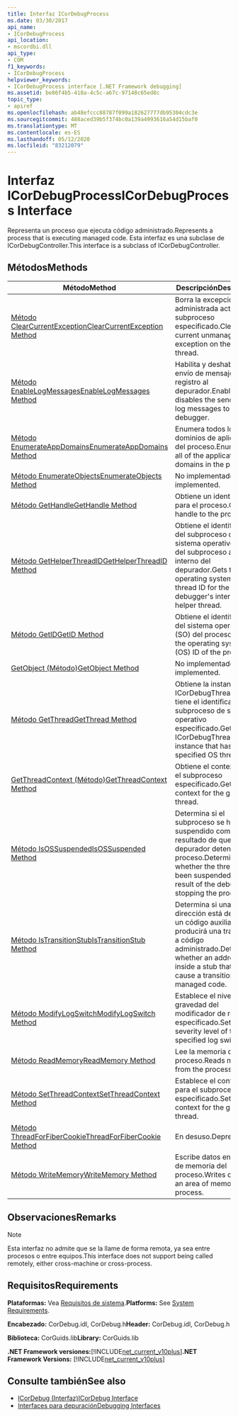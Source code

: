 ```yaml
---
title: Interfaz ICorDebugProcess
ms.date: 03/30/2017
api_name:
- ICorDebugProcess
api_location:
- mscordbi.dll
api_type:
- COM
f1_keywords:
- ICorDebugProcess
helpviewer_keywords:
- ICorDebugProcess interface [.NET Framework debugging]
ms.assetid: be86f4b5-418a-4c5c-a67c-97148c65ed8c
topic_type:
- apiref
ms.openlocfilehash: ab48efccc88787f099a182627777db95304cdc3e
ms.sourcegitcommit: 488aced39b5f374bc0a139a4993616a54d15baf0
ms.translationtype: MT
ms.contentlocale: es-ES
ms.lasthandoff: 05/12/2020
ms.locfileid: "83212079"
---
```

# <a name="icordebugprocess-interface"></a><span data-ttu-id="0455f-102">Interfaz ICorDebugProcess</span><span class="sxs-lookup"><span data-stu-id="0455f-102">ICorDebugProcess Interface</span></span>
<span data-ttu-id="0455f-103">Representa un proceso que ejecuta código administrado.</span><span class="sxs-lookup"><span data-stu-id="0455f-103">Represents a process that is executing managed code.</span></span> <span data-ttu-id="0455f-104">Esta interfaz es una subclase de ICorDebugController.</span><span class="sxs-lookup"><span data-stu-id="0455f-104">This interface is a subclass of ICorDebugController.</span></span>  
  
## <a name="methods"></a><span data-ttu-id="0455f-105">Métodos</span><span class="sxs-lookup"><span data-stu-id="0455f-105">Methods</span></span>  
  
|<span data-ttu-id="0455f-106">Método</span><span class="sxs-lookup"><span data-stu-id="0455f-106">Method</span></span>|<span data-ttu-id="0455f-107">Descripción</span><span class="sxs-lookup"><span data-stu-id="0455f-107">Description</span></span>|  
|------------|-----------------|  
|[<span data-ttu-id="0455f-108">Método ClearCurrentException</span><span class="sxs-lookup"><span data-stu-id="0455f-108">ClearCurrentException Method</span></span>](icordebugprocess-clearcurrentexception-method.md)|<span data-ttu-id="0455f-109">Borra la excepción no administrada actual en el subproceso especificado.</span><span class="sxs-lookup"><span data-stu-id="0455f-109">Clears the current unmanaged exception on the given thread.</span></span>|  
|[<span data-ttu-id="0455f-110">Método EnableLogMessages</span><span class="sxs-lookup"><span data-stu-id="0455f-110">EnableLogMessages Method</span></span>](icordebugprocess-enablelogmessages-method.md)|<span data-ttu-id="0455f-111">Habilita y deshabilita el envío de mensajes de registro al depurador.</span><span class="sxs-lookup"><span data-stu-id="0455f-111">Enables and disables the sending of log messages to the debugger.</span></span>|  
|[<span data-ttu-id="0455f-112">Método EnumerateAppDomains</span><span class="sxs-lookup"><span data-stu-id="0455f-112">EnumerateAppDomains Method</span></span>](icordebugprocess-enumerateappdomains-method.md)|<span data-ttu-id="0455f-113">Enumera todos los dominios de aplicación del proceso.</span><span class="sxs-lookup"><span data-stu-id="0455f-113">Enumerates all of the application domains in the process.</span></span>|  
|[<span data-ttu-id="0455f-114">Método EnumerateObjects</span><span class="sxs-lookup"><span data-stu-id="0455f-114">EnumerateObjects Method</span></span>](icordebugprocess-enumerateobjects-method.md)|<span data-ttu-id="0455f-115">No implementado.</span><span class="sxs-lookup"><span data-stu-id="0455f-115">Not implemented.</span></span>|  
|[<span data-ttu-id="0455f-116">Método GetHandle</span><span class="sxs-lookup"><span data-stu-id="0455f-116">GetHandle Method</span></span>](icordebugprocess-gethandle-method.md)|<span data-ttu-id="0455f-117">Obtiene un identificador para el proceso.</span><span class="sxs-lookup"><span data-stu-id="0455f-117">Gets a handle to the process.</span></span>|  
|[<span data-ttu-id="0455f-118">Método GetHelperThreadID</span><span class="sxs-lookup"><span data-stu-id="0455f-118">GetHelperThreadID Method</span></span>](icordebugprocess-gethelperthreadid-method.md)|<span data-ttu-id="0455f-119">Obtiene el identificador del subproceso del sistema operativo (SO) del subproceso auxiliar interno del depurador.</span><span class="sxs-lookup"><span data-stu-id="0455f-119">Gets the operating system (OS) thread ID for the debugger's internal helper thread.</span></span>|  
|[<span data-ttu-id="0455f-120">Método GetID</span><span class="sxs-lookup"><span data-stu-id="0455f-120">GetID Method</span></span>](icordebugprocess-getid-method.md)|<span data-ttu-id="0455f-121">Obtiene el identificador del sistema operativo (SO) del proceso.</span><span class="sxs-lookup"><span data-stu-id="0455f-121">Gets the operating system (OS) ID of the process.</span></span>|  
|[<span data-ttu-id="0455f-122">GetObject (Método)</span><span class="sxs-lookup"><span data-stu-id="0455f-122">GetObject Method</span></span>](icordebugprocess-getobject-method.md)|<span data-ttu-id="0455f-123">No implementado.</span><span class="sxs-lookup"><span data-stu-id="0455f-123">Not implemented.</span></span>|  
|[<span data-ttu-id="0455f-124">Método GetThread</span><span class="sxs-lookup"><span data-stu-id="0455f-124">GetThread Method</span></span>](icordebugprocess-getthread-method.md)|<span data-ttu-id="0455f-125">Obtiene la instancia de ICorDebugThread que tiene el identificador de subproceso de sistema operativo especificado.</span><span class="sxs-lookup"><span data-stu-id="0455f-125">Gets the ICorDebugThread instance that has the specified OS thread ID.</span></span>|  
|[<span data-ttu-id="0455f-126">GetThreadContext (Método)</span><span class="sxs-lookup"><span data-stu-id="0455f-126">GetThreadContext Method</span></span>](icordebugprocess-getthreadcontext-method.md)|<span data-ttu-id="0455f-127">Obtiene el contexto para el subproceso especificado.</span><span class="sxs-lookup"><span data-stu-id="0455f-127">Gets the context for the given thread.</span></span>|  
|[<span data-ttu-id="0455f-128">Método IsOSSuspended</span><span class="sxs-lookup"><span data-stu-id="0455f-128">IsOSSuspended Method</span></span>](icordebugprocess-isossuspended-method.md)|<span data-ttu-id="0455f-129">Determina si el subproceso se ha suspendido como resultado de que el depurador detenga el proceso.</span><span class="sxs-lookup"><span data-stu-id="0455f-129">Determines whether the thread has been suspended as a result of the debugger stopping the process.</span></span>|  
|[<span data-ttu-id="0455f-130">Método IsTransitionStub</span><span class="sxs-lookup"><span data-stu-id="0455f-130">IsTransitionStub Method</span></span>](icordebugprocess-istransitionstub-method.md)|<span data-ttu-id="0455f-131">Determina si una dirección está dentro de un código auxiliar que producirá una transición a código administrado.</span><span class="sxs-lookup"><span data-stu-id="0455f-131">Determines whether an address is inside a stub that will cause a transition to managed code.</span></span>|  
|[<span data-ttu-id="0455f-132">Método ModifyLogSwitch</span><span class="sxs-lookup"><span data-stu-id="0455f-132">ModifyLogSwitch Method</span></span>](icordebugprocess-modifylogswitch-method.md)|<span data-ttu-id="0455f-133">Establece el nivel de gravedad del modificador de registro especificado.</span><span class="sxs-lookup"><span data-stu-id="0455f-133">Sets the severity level of the specified log switch.</span></span>|  
|[<span data-ttu-id="0455f-134">Método ReadMemory</span><span class="sxs-lookup"><span data-stu-id="0455f-134">ReadMemory Method</span></span>](icordebugprocess-readmemory-method.md)|<span data-ttu-id="0455f-135">Lee la memoria del proceso.</span><span class="sxs-lookup"><span data-stu-id="0455f-135">Reads memory from the process.</span></span>|  
|[<span data-ttu-id="0455f-136">Método SetThreadContext</span><span class="sxs-lookup"><span data-stu-id="0455f-136">SetThreadContext Method</span></span>](icordebugprocess-setthreadcontext-method.md)|<span data-ttu-id="0455f-137">Establece el contexto para el subproceso especificado.</span><span class="sxs-lookup"><span data-stu-id="0455f-137">Sets the context for the given thread.</span></span>|  
|[<span data-ttu-id="0455f-138">Método ThreadForFiberCookie</span><span class="sxs-lookup"><span data-stu-id="0455f-138">ThreadForFiberCookie Method</span></span>](icordebugprocess-threadforfibercookie-method.md)|<span data-ttu-id="0455f-139">En desuso.</span><span class="sxs-lookup"><span data-stu-id="0455f-139">Deprecated.</span></span>|  
|[<span data-ttu-id="0455f-140">Método WriteMemory</span><span class="sxs-lookup"><span data-stu-id="0455f-140">WriteMemory Method</span></span>](icordebugprocess-writememory-method.md)|<span data-ttu-id="0455f-141">Escribe datos en un área de memoria del proceso.</span><span class="sxs-lookup"><span data-stu-id="0455f-141">Writes data to an area of memory in the process.</span></span>|  
  
## <a name="remarks"></a><span data-ttu-id="0455f-142">Observaciones</span><span class="sxs-lookup"><span data-stu-id="0455f-142">Remarks</span></span>  
  
> [!NOTE]
> <span data-ttu-id="0455f-143">Esta interfaz no admite que se la llame de forma remota, ya sea entre procesos o entre equipos.</span><span class="sxs-lookup"><span data-stu-id="0455f-143">This interface does not support being called remotely, either cross-machine or cross-process.</span></span>  
  
## <a name="requirements"></a><span data-ttu-id="0455f-144">Requisitos</span><span class="sxs-lookup"><span data-stu-id="0455f-144">Requirements</span></span>  
 <span data-ttu-id="0455f-145">**Plataformas:** Vea [Requisitos de sistema](../../get-started/system-requirements.md).</span><span class="sxs-lookup"><span data-stu-id="0455f-145">**Platforms:** See [System Requirements](../../get-started/system-requirements.md).</span></span>  
  
 <span data-ttu-id="0455f-146">**Encabezado:** CorDebug.idl, CorDebug.h</span><span class="sxs-lookup"><span data-stu-id="0455f-146">**Header:** CorDebug.idl, CorDebug.h</span></span>  
  
 <span data-ttu-id="0455f-147">**Biblioteca:** CorGuids.lib</span><span class="sxs-lookup"><span data-stu-id="0455f-147">**Library:** CorGuids.lib</span></span>  
  
 <span data-ttu-id="0455f-148">**.NET Framework versiones:**[!INCLUDE[net_current_v10plus](../../../../includes/net-current-v10plus-md.md)]</span><span class="sxs-lookup"><span data-stu-id="0455f-148">**.NET Framework Versions:** [!INCLUDE[net_current_v10plus](../../../../includes/net-current-v10plus-md.md)]</span></span>  
  
## <a name="see-also"></a><span data-ttu-id="0455f-149">Consulte también</span><span class="sxs-lookup"><span data-stu-id="0455f-149">See also</span></span>

- [<span data-ttu-id="0455f-150">ICorDebug (Interfaz)</span><span class="sxs-lookup"><span data-stu-id="0455f-150">ICorDebug Interface</span></span>](icordebug-interface.md)
- [<span data-ttu-id="0455f-151">Interfaces para depuración</span><span class="sxs-lookup"><span data-stu-id="0455f-151">Debugging Interfaces</span></span>](debugging-interfaces.md)
